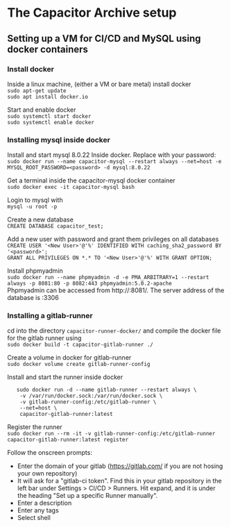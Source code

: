 # The Capacitor Archive setup

## Setting up a VM for CI/CD and MySQL using docker containers

### Install docker
Inside a linux machine, (either a VM or bare metal) install docker  
`sudo apt-get update`  
`sudo apt install docker.io`

Start and enable docker  
`sudo systemctl start docker`  
`sudo systemctl enable docker`


### Installing mysql inside docker

Install and start mysql 8.0.22 Inside docker.  Replace <password> with your password:  
`sudo docker run --name capacitor-mysql --restart always --net=host -e MYSQL_ROOT_PASSWORD=<password> -d mysql:8.0.22`

Get a terminal inside the capacitor-mysql docker container  
`sudo docker exec -it capacitor-mysql bash`

Login to mysql with  
`mysql -u root -p`

Create a new database  
`CREATE DATABASE capacitor_test;`

Add a new user with password and grant them privileges on all databases  
`CREATE USER '<New User>'@'%' IDENTIFIED WITH caching_sha2_password BY '<password>';`  
`GRANT ALL PRIVILEGES ON *.* TO '<New User>'@'%' WITH GRANT OPTION;`

Install phpmyadmin  
`sudo docker run --name phpmyadmin -d -e PMA_ARBITRARY=1 --restart always -p 8081:80 -p 8082:443 phpmyadmin:5.0.2-apache`  
Phpmyadmin can be accessed from http://<Host-Address>:8081/.  The server address of the database is <Host-Address>:3306  


### Installing a gitlab-runner

cd into the directory `capacitor-runner-docker/` and compile the docker file for the gitlab runner using  
`sudo docker build -t capacitor-gitlab-runner ./`  


Create a volume in docker for gitlab-runner  
`sudo docker volume create gitlab-runner-config`  


Install and start the runner inside docker  
```
   sudo docker run -d --name gitlab-runner --restart always \
    -v /var/run/docker.sock:/var/run/docker.sock \
    -v gitlab-runner-config:/etc/gitlab-runner \
    --net=host \
    capacitor-gitlab-runner:latest

```  


Register the runner  
`sudo docker run --rm -it -v gitlab-runner-config:/etc/gitlab-runner capacitor-gitlab-runner:latest register`  

Follow the onscreen prompts:
- Enter the domain of your gitlab (https://gitlab.com/ if you are not hosing your own repository)  
- It will ask for a "gitlab-ci token".  Find this in your gitlab repository in the left bar under Settings > CI/CD > Runners.  Hit expand, and it is under the heading "Set up a specific Runner manually".  
- Enter a description  
- Enter any tags  
- Select shell  





